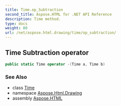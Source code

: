 ```yaml
---
title: Time.op_Subtraction
second_title: Aspose.HTML for .NET API Reference
description: Time method. 
type: docs
weight: 80
url: /net/aspose.html.drawing/time/op_subtraction/
---
```

## Time Subtraction operator

```csharp
public static Time operator -(Time a, Time b)
```

### See Also

* class [Time](../)
* namespace [Aspose.Html.Drawing](../../time/)
* assembly [Aspose.HTML](../../../)
